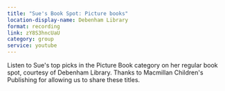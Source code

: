 ```yaml
---
title: "Sue's Book Spot: Picture books"
location-display-name: Debenham Library
format: recording
link: zY8S3hncUaU
category: group
service: youtube
---
```


Listen to Sue's top picks in the Picture Book category on her regular book spot, courtesy of Debenham Library. Thanks to Macmillan Children's Publishing for allowing us to share these titles.
